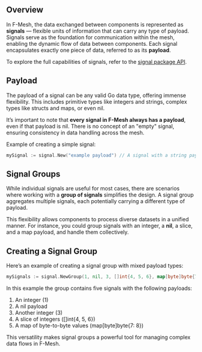 ## Overview

In F-Mesh, the data exchanged between components is represented as **signals** — flexible units of information that can carry any type of payload. Signals serve as the foundation for communication within the mesh, enabling the dynamic flow of data between components. Each signal encapsulates exactly one piece of data, referred to as its **payload**.

To explore the full capabilities of signals, refer to the [signal package API](https://pkg.go.dev/github.com/hovsep/fmesh/signal).

## Payload

The payload of a signal can be any valid Go data type, offering immense flexibility. This includes primitive types like integers and strings, complex types like structs and maps, or even nil.

It’s important to note that **every signal in F-Mesh always has a payload**, even if that payload is nil. There is no concept of an "empty" signal, ensuring consistency in data handling across the mesh.

Example of creating a simple signal:

```go
mySignal := signal.New("example payload") // A signal with a string payload
```

## Signal Groups

While individual signals are useful for most cases, there are scenarios where working with a **group of signals** simplifies the design. A signal group aggregates multiple signals, each potentially carrying a different type of payload.

This flexibility allows components to process diverse datasets in a unified manner. For instance, you could group signals with an integer, a **nil**, a slice, and a map payload, and handle them collectively.

## Creating a Signal Group

Here’s an example of creating a signal group with mixed payload types:

```go
mySignals := signal.NewGroup(1, nil, 3, []int{4, 5, 6}, map[byte]byte{7: 8}) // Group of 5 signals
```

In this example the group contains five signals with the following payloads:
1. An integer (1)
2. A nil payload
3. Another integer (3)
4. A slice of integers ([]int{4, 5, 6})
5. A map of byte-to-byte values (map[byte]byte{7: 8})

This versatility makes signal groups a powerful tool for managing complex data flows in F-Mesh.